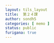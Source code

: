 ```yaml
---
layout: tils_layout
title:  第２４課
author: sondh5
categories: [ memo ]
status: public
furigana: true
---
```


<!-- #### ⒈　XばY
`V-ば/ A-ければ・N-なら  ＋　Y`  
*＜nếu X thì Y＞*  
*Dùng để nói về  điều kiện, cứ X thì sẽ Y*

- 漢字がわかれば、べんりです。
- おもしろければ、本を買います。
- ５０メートルなら、泳げる。

#### ⒉　~ばいい
`Tình huống んですが、Nghi vấn từ　V-ばいいですか`  
*＜ Chuyện là tôi ~, ~ như nào thì được nhỉ?＞*  
*Dùng để xin lời khuyên, cho lời khuyên*  

- A: {友達:ともだち}がけっこんするんですが、何をあげればいいですか。  
  B: お金を上げればいいです。 -->
